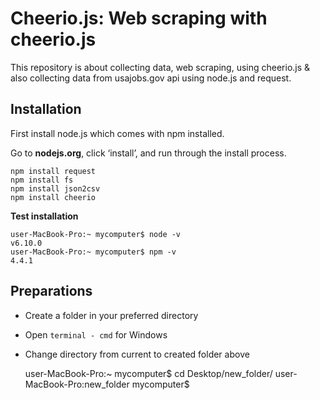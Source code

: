 # Cheerio.js: Web scraping with cheerio.js
This repository is about collecting data, web scraping, using cheerio.js &amp; also collecting data from usajobs.gov api using node.js and request. 
		
## Installation
First install node.js which comes with npm installed.

Go to **nodejs.org**, click ‘install’, and run through the install process.
	
	npm install request
	npm install fs
	npm install json2csv
	npm install cheerio
**Test installation**

	user-MacBook-Pro:~ mycomputer$ node -v
	v6.10.0
	user-MacBook-Pro:~ mycomputer$ npm -v
	4.4.1

## Preparations
* Create a folder in your preferred directory
* Open `terminal - cmd` for Windows 
* Change directory from current to created folder above

	user-MacBook-Pro:~ mycomputer$ cd Desktop/new_folder/
	user-MacBook-Pro:new_folder mycomputer$

